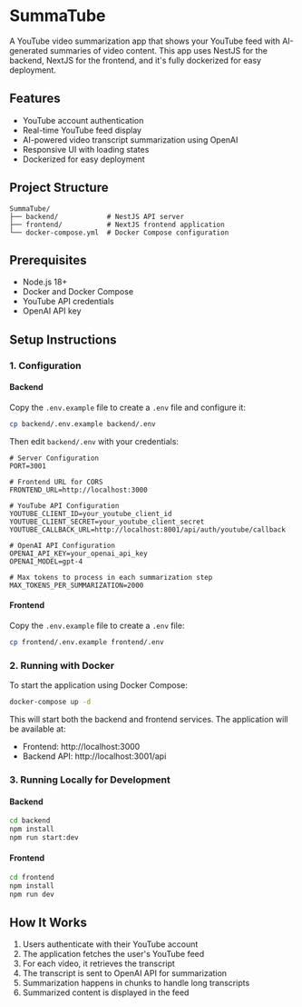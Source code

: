 # SummaTube

A YouTube video summarization app that shows your YouTube feed with AI-generated summaries of video content. This app uses NestJS for the backend, NextJS for the frontend, and it's fully dockerized for easy deployment.

## Features

- YouTube account authentication
- Real-time YouTube feed display
- AI-powered video transcript summarization using OpenAI
- Responsive UI with loading states
- Dockerized for easy deployment

## Project Structure

```
SummaTube/
├── backend/            # NestJS API server
├── frontend/           # NextJS frontend application
└── docker-compose.yml  # Docker Compose configuration
```

## Prerequisites

- Node.js 18+
- Docker and Docker Compose
- YouTube API credentials
- OpenAI API key

## Setup Instructions

### 1. Configuration

#### Backend

Copy the `.env.example` file to create a `.env` file and configure it:

```bash
cp backend/.env.example backend/.env
```

Then edit `backend/.env` with your credentials:

```
# Server Configuration
PORT=3001

# Frontend URL for CORS
FRONTEND_URL=http://localhost:3000

# YouTube API Configuration
YOUTUBE_CLIENT_ID=your_youtube_client_id
YOUTUBE_CLIENT_SECRET=your_youtube_client_secret
YOUTUBE_CALLBACK_URL=http://localhost:8001/api/auth/youtube/callback

# OpenAI API Configuration
OPENAI_API_KEY=your_openai_api_key
OPENAI_MODEL=gpt-4

# Max tokens to process in each summarization step
MAX_TOKENS_PER_SUMMARIZATION=2000
```

#### Frontend

Copy the `.env.example` file to create a `.env` file:

```bash
cp frontend/.env.example frontend/.env
```

### 2. Running with Docker

To start the application using Docker Compose:

```bash
docker-compose up -d
```

This will start both the backend and frontend services. The application will be available at:

- Frontend: http://localhost:3000
- Backend API: http://localhost:3001/api

### 3. Running Locally for Development

#### Backend

```bash
cd backend
npm install
npm run start:dev
```

#### Frontend

```bash
cd frontend
npm install
npm run dev
```

## How It Works

1. Users authenticate with their YouTube account
2. The application fetches the user's YouTube feed
3. For each video, it retrieves the transcript
4. The transcript is sent to OpenAI API for summarization
5. Summarization happens in chunks to handle long transcripts
6. Summarized content is displayed in the feed
